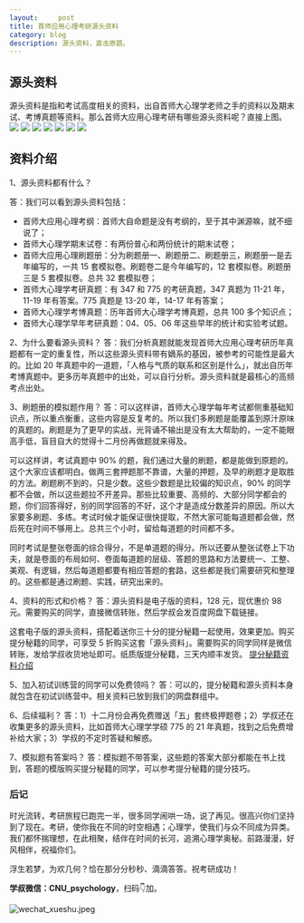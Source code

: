 ```yaml
---
layout:     post
title: 首师应用心理考研源头资料
category: blog
description: 源头资料，直击原题。
---
```


## 源头资料
源头资料是指和考试高度相关的资料，出自首师大心理学老师之手的资料以及期末试、考博真题等资料。那么首师大应用心理考研有哪些源头资料呢？直接上图。
![](https://image.cnu347.com/2020-10-25-SourceMaterial000.png)
![](https://image.cnu347.com/2020-10-25-SourceMaterial001.png)
![](https://image.cnu347.com/2020-10-25-SourceMaterial002.png)
![](https://image.cnu347.com/2020-10-25-SourceMaterial003-0.png)
![](https://image.cnu347.com/2020-10-25-SourceMaterial004.png)
![](https://image.cnu347.com/2020-10-25-SourceMaterial005.png)
![](https://image.cnu347.com/2020-10-25-SourceMaterial006.png)

## 资料介绍

1、源头资料都有什么？

答：我们可以看到源头资料包括：
- 首师大应用心理考纲：首师大自命题是没有考纲的，至于其中渊源嘛，就不细说了；
- 首师大心理学期末试卷：有两份普心和两份统计的期末试卷；
- 首师大应用心理刷题册：分为刷题册一、刷题册二、刷题册三，刷题册一是去年编写的，一共 15 套模拟卷。刷题卷二是今年编写的，12 套模拟卷。刷题册三是 5 套模拟卷。总共 32 套模拟卷；
- 首师大心理学考研真题：有 347 和 775 的考研真题，347 真题为 11-21 年，11-19 年有答案。775 真题是 13-20 年，14-17 年有答案；
- 首师大心理学考博真题：历年首师大心理学考博真题，总共 100 多个知识点；
- 首师大心理学早年考研真题：04、05、06 年这些早年的统计和实验考试题。

2、为什么要看源头资料？
答：我们分析真题就能发现首师大应用心理考研历年真题都有一定的重复性，所以这些源头资料带有嫡系的基因，被参考的可能性是最大的。比如 20 年真题中的一道题，「人格与气质的联系和区别是什么」，就出自历年考博真题中。更多历年真题中的出处，可以自行分析。源头资料就是最核心的高频考点出处。

3、刷题册的模拟题作用？
答：可以这样讲，首师大心理学每年考试都侧重基础知识点，所以重点衡重，这些内容是反复考的。所以我们多刷题是能覆盖到原汁原味的真题的。刷题是为了更早的实战，光背诵不输出是没有太大帮助的，一定不能眼高手低，盲目自大的觉得十二月份再做题就来得及。

可以这样讲，考试真题中 90% 的题，我们通过大量的刷题，都是能做到原题的。这个大家应该都明白。做两三套押题那不靠谱，大量的押题，及早的刷题才是取胜的方法。刷题刷不到的，只是少数。这些少数题是比较偏的知识点，90% 的同学都不会做，所以这些题拉不开差异。那些比较重要、高频的、大部分同学都会的题，你们回答得好，别的同学回答的不好，这个才是造成分数差异的原因。所以大家要多刷题、多练。考试时候才能保证很快提取，不然大家可能每道题都会做，然后死在时间不够用上。总共三个小时，留给每道题的时间都不多。

同时考试是整张卷面的综合得分，不是单道题的得分。所以还要从整张试卷上下功夫，就是卷面的布局如何、卷面每道题的层级、答题的思路和方法要统一、工整、美观、有逻辑，然后每道题都要有相应答题的套路，这些都是我们需要研究和整理的。这些都是通过刷题、实践，研究出来的。

4、资料的形式和价格？
答：源头资料是电子版的资料，128 元，现优惠价 98 元。需要购买的同学，直接微信转账，然后学叔会发百度网盘下载链接。

这套电子版的源头资料，搭配着送你三十分的提分秘籍一起使用，效果更加。购买提分秘籍的同学，可享受 5 折购买这套「源头资料」。需要购买的同学同样是微信转账，发给学叔收货地址即可。纸质版提分秘籍，三天内顺丰发货。
[提分秘籍资料介绍](https://cnu347.com/ScoreSkill)

5、加入初试训练营的同学可以免费领吗？
答：可以的，提分秘籍和源头资料本身就包含在初试训练营中。相关资料已放到我们的网盘群组中。

6、后续福利？
答：1）十二月份会再免费赠送「五」套终极押题卷；2）学叔还在收集更多的源头资料，比如首师大心理学学硕 775 的 21 年真题，找到之后免费增补给大家；3）学叔的不定时答疑和解惑。

7、模拟题有答案吗？
答：模拟题不带答案，这些题的答案大部分都能在书上找到，答题的模版购买提分秘籍的同学，可以参考提分秘籍的提分技巧。

### 后记

时光流转，考研旅程已跑完一半，很多同学闹哄一场，说了再见。很高兴你们坚持到了现在。考研，使你我在不同的时空相遇；心理学，使我们与众不同成为异类。我们都怀揣理想，在此相聚，结伴在时间的长河，追溯心理学奥秘。前路漫漫，好风相伴，祝福你们。

浮生若梦，为欢几何？恰在那分分秒秒、滴滴答答。祝考研成功！

**学叔微信：CNU_psychology**，扫码👇加。

![wechat_xueshu.jpeg](https://image.cnu347.com/WechatQRCode-240629.jpg)